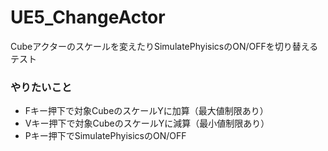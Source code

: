 # UE5_ChangeActor
Cubeアクターのスケールを変えたりSimulatePhyisicsのON/OFFを切り替えるテスト

### やりたいこと

- Fキー押下で対象CubeのスケールYに加算（最大値制限あり）
- Vキー押下で対象CubeのスケールYに減算（最小値制限あり）
- Pキー押下でSimulatePhyisicsのON/OFF
